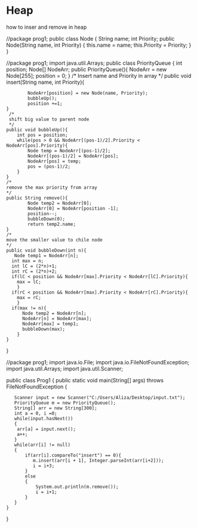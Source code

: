 # Heap
how to inser and remove in heap

//package prog1;
public class Node {
    String name;
    int Priority;
    public  Node(String name, int Priority)
    {
        this.name = name;
        this.Priority = Priority;
    }
}


//package prog1;
import java.util.Arrays;
public class PriorityQueue {
    int position;
    Node[] NodeArr;
     public PriorityQueue(){
        NodeArr = new Node[255];
        position = 0;
    }
     /*
     Insert name and Priority in array
     */
     public void insert(String name, int Priority){
       
            NodeArr[position] = new Node(name, Priority);
            bubbleUp();
            position +=1;
    }
     /*
     shift big value to parent node
     */
    public void bubbleUp(){
        int pos = position;
        while(pos > 0 && NodeArr[(pos-1)/2].Priority < NodeArr[pos].Priority){
            Node temp = NodeArr[(pos-1)/2];
            NodeArr[(pos-1)/2] = NodeArr[pos];
            NodeArr[pos] = temp;
            pos = (pos-1)/2;
        }
    }
    /*
    remove the max priority from array
    */
    public String remove(){
            Node temp2 = NodeArr[0];    
            NodeArr[0] = NodeArr[position -1];
            position--;
            bubbleDown(0);
            return temp2.name;
    }
    /*
    move the smaller value to chile node
    */
    public void bubbleDown(int n){
       Node temp1 = NodeArr[n];
      int max = n;
      int lC = (2*n)+1;
      int rC = (2*n)+2;
      if(lC < position && NodeArr[max].Priority < NodeArr[lC].Priority){
        max = lC;
        }
      if(rC < position && NodeArr[max].Priority < NodeArr[rC].Priority){
        max = rC;
        }
      if(max != n){
          Node temp2 = NodeArr[n];
          NodeArr[n] = NodeArr[max];
          NodeArr[max] = temp1;
          bubbleDown(max);
        }
    }
}

//package prog1;
import java.io.File;
import java.io.FileNotFoundException;
import java.util.Arrays;
import java.util.Scanner;

public class Prog1 {
    public static void main(String[] args) throws FileNotFoundException {
     
       Scanner input = new Scanner("C:/Users/Aliza/Desktop/input.txt");
       PriorityQueue m = new PriorityQueue();
       String[] arr = new String[300];
       int a = 0, i =0;
       while(input.hasNext())
       {
        arr[a] = input.next();
        a++;
       }
       while(arr[i] != null)
       {
           if(arr[i].compareTo("insert") == 0){
              m.insert(arr[i + 1], Integer.parseInt(arr[i+2]));
              i = i+3;
           }
           else
           {
               System.out.println(m.remove());
               i = i+1;
           }
       }
    }
    
}


